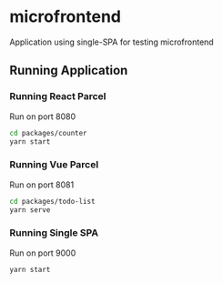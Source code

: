 # microfrontend
Application using single-SPA for testing microfrontend

## Running Application

### Running React Parcel
Run on port 8080
```sh
cd packages/counter
yarn start
```

### Running Vue Parcel
Run on port 8081
```sh
cd packages/todo-list
yarn serve
```

### Running Single SPA
Run on port 9000
```sh
yarn start
```